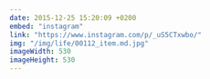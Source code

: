 ```yaml
---
date: 2015-12-25 15:20:09 +0200
embed: "instagram"
link: "https://www.instagram.com/p/_uS5CTxwbo/"
img: "/img/life/00112_item.md.jpg"
imageWidth: 530
imageHeight: 530
---
```

